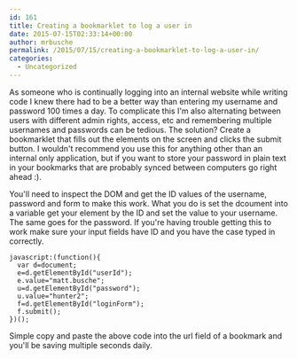 ```yaml
---
id: 161
title: Creating a bookmarklet to log a user in
date: 2015-07-15T02:33:14+00:00
author: mrbusche
permalink: /2015/07/15/creating-a-bookmarklet-to-log-a-user-in/
categories:
  - Uncategorized
---
```


As someone who is continually logging into an internal website while writing code I knew there had to be a better way than entering my username and password 100 times a day. To complicate this I'm also alternating between users with different admin rights, access, etc and remembering multiple usernames and passwords can be tedious. The solution? Create a bookmarklet that fills out the elements on the screen and clicks the submit button. I wouldn't recommend you use this for anything other than an internal only application, but if you want to store your password in plain text in your bookmarks that are probably synced between computers go right ahead :).

You'll need to inspect the DOM and get the ID values of the username, password and form to make this work. What you do is set the dcoument into a variable get your element by the ID and set the value to your username. The same goes for the password. If you're having trouble getting this to work make sure your input fields have ID and you have the case typed in correctly.

    javascript:(function(){
      var d=document;
      e=d.getElementById("userId");
      e.value="matt.busche";
      u=d.getElementById("password");
      u.value="hunter2";
      f=d.getElementById("loginForm");
      f.submit();
    })();

Simple copy and paste the above code into the url field of a bookmark and you'll be saving multiple seconds daily.
